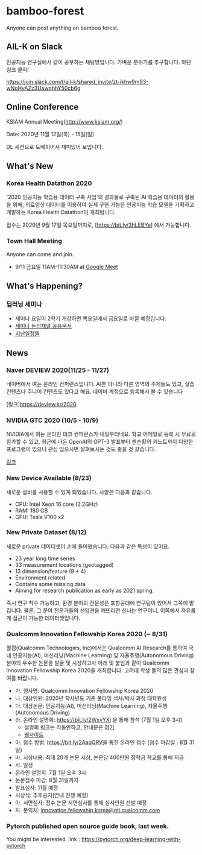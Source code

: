 # bamboo-forest
Anyone can post anything on bamboo forest.

## AIL-K on Slack
인공지능 연구실에서 같이 공부하는 채팅방입니다. 가벼운 분위기를 추구합니다. 하단 링크 클릭!

https://join.slack.com/t/ail-k/shared_invite/zt-ikhw9m93-wNoHyAZz3UawqhhY50cb6g

## Online Conference
KSIAM Annual Meeting(http://www.ksiam.org/)

Date: 2020년 11월 12일(목) - 15일(일)

DL 세션으로 도배되어서 재미있어 보입니다. 

## What's New
### Korea Health Datathon 2020
'2020 인공지능 학습용 데이터 구축 사업'의 결과물로 구축된 AI 학습용 데이터의 활용을 위해,
의료영상 데이터를 이용하여 실제 구현 가능한 인공지능 학습 모델을 기획하고 개발하는 Korea Health Datathon이 개최됩니다.

접수는 2020년 9월 17일 목요일까지로, [https://bit.ly/3hLEBYe] 에서 가능합니다.

### Town Hall Meeting

Anyone can come and join.

- 9/11 금요일 11AM-11:30AM at [Google Meet](https://meet.google.com/oqp-ncjg-pki?hs=122&authuser=0)

## What's Happening?

### 딥러닝 세미나
- 세미나 요일이 2학기 개강하면 목요일에서 금요일로 바뀔 예정입니다.
- [세미나 논의채널 공유문서](https://docs.google.com/document/d/1NlTqQE3a3wcEgpel9MC9XzXz36fT725zYzLQE7pCyww/edit?usp=sharing)
- [지난일정들](https://github.com/AIL-K/bamboo-forest/blob/master/seminar_deep_RL_math.md)

## News

### Naver DEVIEW 2020(11/25 - 11/27)

네이버에서 여는 온라인 컨퍼런스입니다. AI뿐 아니라 다른 영역의 주제들도 있고, 실습 컨텐츠나 주니어 컨텐츠도 있다고 해요. 네이버 계정으로 등록해서 볼 수 있습니다

[링크]https://deview.kr/2020

### NVIDIA GTC 2020 (10/5 - 10/9)

NVIDIA에서 여는 온라인 테크 컨퍼런스가 내일부터네요. 학교 이메일로 등록 시 무료로 참가할 수 있고, 최근에 나온 OpenAI의 GPT-3 발표부터 젠슨황의 키노트까지 다양한 프로그램이 있으니 관심 있으시면 살펴보시는 것도 좋을 것 같습니다.

[링크](https://www.nvidia.com/en-us/gtc/session-catalog/?search=&search.language=1594320459782001LCjF&tab.catalogtabfields=1600209910618001TWM3)

### New Device Available (8/23)

새로운 설비를 사용할 수 있게 되었습니다. 사양은 다음과 같습니다.

- CPU: Intel Xeon 16 core (2.2GHz)
- RAM: 180 GB 
- GPU: Tesla V100 x2

### New Private Dataset (8/12)

새로운 private 데이터셋이 손에 들어왔습니다. 다음과 같은 특성이 있어요.

- 23 year long time series
- 33 measurement locations (geotagged)
- 13 dimension/feature (9 + 4)
- Environment related
- Contains some missing data
- Aiming for research publication as early as 2021 spring.

즉시 연구 착수 가능하고, 환경 분야의 전문성은 포항공대에 연구팀이 있어서 그쪽에 맡깁니다. 물론, 그 분야 전문가들의 선입견을 깨뜨리면 신나는 연구이니, 이쪽에서 자유롭게 접근이 가능한 데이터셋입니다. 

### Qualcomm Innovation Fellowship Korea 2020 (~ 8/31)

퀄컴(Qualcomm Technologies, Inc)에서는 Qualcomm AI Research를 통하여 국내 인공지능(AI), 머신러닝(Machine Learning) 및 자율주행(Autonomous Driving) 분야의 우수한 논문을 발굴 및 시상하고자 아래 및 붙임과 같이 Qualcomm Innovation Fellowship Korea 2020을 개최합니다. 고려대 학생 들의 많은 관심과 참여를 바랍니다.

- 가.   행사명: Qualcomm Innovation Fellowship Korea 2020
- 나.   대상인원: 2020년 학사년도 기준 풀타임 석사/박사 과정 대학원생
- 다.   대상논문: 인공지능(AI), 머신러닝(Machine Learning), 자율주행(Autonomous Driving)
- 라.   온라인 설명회: https://bit.ly/2WxvYXI 을 통해 참석 (7월 1일 오후 3시)
  - 설명회 링크는 작동안하고, 안내문은 [여기](https://www.qualcomm.com/media/documents/files/qualcomm-innovation-fellowship-korea-2020-program-information-korean-language.pdf)
  - [웹사이트](https://www.qualcomm.com/invention/research/university-relations/innovation-fellowship/2020-south-korea)
- 마.   접수 방법: https://bit.ly/2AaqQRV을 통한 온라인 접수 (접수 마감일 : 8월 31일)
- 바.   시상내용: 최대 20개 논문 시상, 논문당 400만원 장학금 학교를 통해 지급
- 사.   일정
- 온라인 설명회: 7월 1일 오후 3시
- 논문접수 마감: 8월 31일까지
- 발표심사: 11월 예정
- 시상식: 추후공지(연내 진행 예정)
- 아.   서면심사: 접수 논문 서면심사를 통해 심사인원 선발 예정
- 자.   문의처: innovation.fellowship.korea@qti.qualcomm.com


### Pytorch published open source guide book, last week.

You might be interested.
link : https://pytorch.org/deep-learning-with-pytorch
